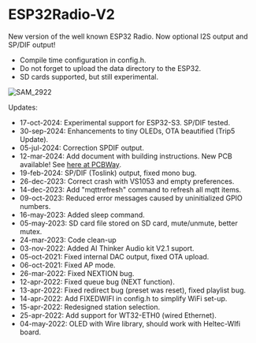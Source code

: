 # ESP32Radio-V2
New version of the well known ESP32 Radio.  Now optional I2S output and SP/DIF output!
- Compile time configuration in config.h.
- Do not forget to upload the data directory to the ESP32.
- SD cards supported, but still experimental.

![SAM_2922](https://github.com/Edzelf/ESP32Radio-V2/assets/18257026/a58f7b7e-cdd4-4d7f-96b8-62fa487de906)

Updates:
- 17-oct-2024: Experimental support for ESP32-S3. SP/DIF tested.
- 30-sep-2024: Enhancements to tiny OLEDs, OTA beautified (Trip5 Update).
- 05-jul-2024: Correction SPDIF output.
- 12-mar-2024: Add document with building instructions.  New PCB available! See [here at PCBWay](https://www.pcbway.com/project/shareproject/W652317AS2P1_Gerber_ESP32_Radio_PCB_ESP32_Radio_fab8a6d9.html).
- 19-feb-2024: SP/DIF (Toslink) output, fixed mono bug.
- 26-dec-2023: Correct crash with VS1053 and empty preferences.
- 14-dec-2023: Add "mqttrefresh" command to refresh all mqtt items.
- 09-oct-2023: Reduced error messages caused by uninitialized GPIO numbers.
- 16-may-2023: Added sleep command.
- 05-may-2023: SD card file stored on SD card, mute/unmute, better mutex.
- 24-mar-2023: Code clean-up
- 03-nov-2022: Added AI Thinker Audio kit V2.1 suport.
- 05-oct-2021: Fixed internal DAC output, fixed OTA upload.
- 06-oct-2021: Fixed AP mode.
- 26-mar-2022: Fixed NEXTION bug.
- 12-apr-2022: Fixed queue bug (NEXT function).
- 13-apr-2022: Fixed redirect bug (preset was reset), fixed playlist bug.
- 14-apr-2022: Add FIXEDWIFI in config.h to simplify WiFi set-up.
- 15-apr-2022: Redesigned station selection.
- 25-apr-2022: Add support for WT32-ETH0 (wired Ethernet).
- 04-may-2022: OLED with Wire library, should work with Heltec-WIfi board.
